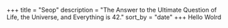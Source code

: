 +++
title = "Seop"
description = "The Answer to the Ultimate Question of Life, the Universe, and Everything is 42."
sort_by = "date"
+++
Hello Wolrd
